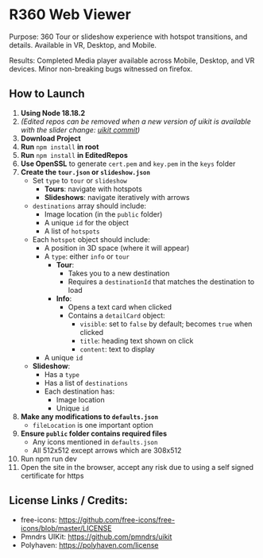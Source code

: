 # R360 Web Viewer

Purpose: 
  360 Tour or slideshow experience with hotspot transitions, and details. Available in VR, Desktop, and Mobile. 

Results:
	Completed Media player available across Mobile, Desktop, and VR devices. Minor non-breaking bugs witnessed on firefox. 

## How to Launch

1. **Using Node 18.18.2**
2. *(Edited repos can be removed when a new version of uikit is available with the slider change: [uikit commit](https://github.com/pmndrs/uikit/commit/ccdd6299b491789eec07b2738f9da8eb3bb57eca))*
3. **Download Project**
4. **Run** `npm install` **in root**
5. **Run** `npm install` **in EditedRepos**
6. **Use OpenSSL** to generate `cert.pem` and `key.pem` in the `keys` folder
7. **Create the `tour.json` or `slideshow.json`**
   - Set `type` to `tour` or `slideshow`
     - **Tours**: navigate with hotspots
     - **Slideshows**: navigate iteratively with arrows
   - `destinations` array should include:
     - Image location (in the `public` folder)
     - A unique `id` for the object
     - A list of `hotspots`
   - Each `hotspot` object should include:
     - A position in 3D space (where it will appear)
     - A `type`: either `info` or `tour`
       - **Tour**:
         - Takes you to a new destination
         - Requires a `destinationId` that matches the destination to load
       - **Info**:
         - Opens a text card when clicked
         - Contains a `detailCard` object:
           - `visible`: set to `false` by default; becomes `true` when clicked
           - `title`: heading text shown on click
           - `content`: text to display
     - A unique `id`
   - **Slideshow**:
     - Has a `type`
     - Has a list of `destinations`
     - Each destination has:
       - Image location
       - Unique `id`
8. **Make any modifications to `defaults.json`**
   - `fileLocation` is one important option
9. **Ensure `public` folder contains required files**
   - Any icons mentioned in `defaults.json`
   -	All 512x512 except arrows which are 308x512
10. Run npm run dev
11. Open the site in the browser, accept any risk due to using a self signed certificate for https


## License Links / Credits:
-  free-icons: https://github.com/free-icons/free-icons/blob/master/LICENSE
-  Pmndrs UIKit: https://github.com/pmndrs/uikit
-  Polyhaven: https://polyhaven.com/license
